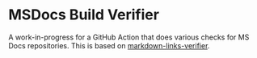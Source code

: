 # MSDocs Build Verifier

A work-in-progress for a GitHub Action that does various checks for MS Docs repositories. This is based on [markdown-links-verifier](https://github.com/Youssef1313/markdown-links-verifier).
